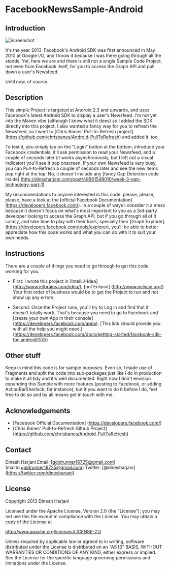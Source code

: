 # FacebookNewsSample-Android

## Introduction

![Screenshot](https://github.com/the7thgoldrunner/facebooknewsfeedsample-android/raw/master/images/facebooknewsfeed-android-holo.png)

It's the year 2013. Facebook's Android SDK was first announced in May 2010 at Google I/O, and I know it because I was there going through all the stands. Yet, here we are and there is still not a single Sample Code Project, not even from Facebook itself, for you to access the Graph API and pull down a user's Newsfeed.

Until now, of course.

## Description

This simple Project is targeted at Android 2.3 and upwards, and uses Facebook's latest Android SDK to display a user's Newsfeed. I'm not yet into the Maven vibe (although I know what it does) so I added the SDK directly into this project. I also wanted a fancy way for you to refresh the Newsfeed, so I went to [Chris Banes' Pull-to-Refresh project] (https://github.com/chrisbanes/Android-PullToRefresh) and added it, too.

To test it, you simply tap on the "Login" button at the bottom, introduce your Facebook credentials, it'll ask permission to read your Newsfeed, and a couple of seconds later (it works asynchronously, but I left out a visual indicator) you'll see it pop onscreen. If your own Newsfeed is very busy, you can Pull-to-Refresh  a couple of seconds later and see the new items pop right at the top. No, it doesn't include any [fancy Gap Detection code inside] (http://dinesharjani.com/post/48561548010/week-3-gap-technology-part-1).

My recommendations to anyone interested in this code: please, please, please, have a look at the [official Facebook Documentation] (https://developers.facebook.com/). In a couple of ways I consider it a mess because it doesn't focus on what's most important to you as a 3rd-party developer looking to access the Graph API, but if you go through all of it calmly, and take time to play with their tools, specially their [Graph Explorer] (https://developers.facebook.com/tools/explorer), you'll be able to better appreciate how this code works and what you can do with it to suit your own needs.

## Instructions

There are a couple of things you need to go through to get this code working for you.

* First: I wrote this project in [IntelliJ-Idea] (http://www.jetbrains.com/idea/), [not Eclipse] (http://www.eclipse.org/). Your first order of business would be to get the Project to run and not show up any errors.

* Second: Once the Project runs, you'll try to Log in and find that it doesn't totally work. That's because you need to go to Facebook and [create your own App in their console] (https://developers.facebook.com/apps). [This link should provide you with all the help you might need.] (https://developers.facebook.com/docs/getting-started/facebook-sdk-for-android/3.0/)

## Other stuff

Keep in mind this code is for sample purposes. Even so, I made use of Fragments and split the code into sub-packages just like I do in production to make it all tidy and it's well documented. Right now I don't envision expanding this Sample with more features (posting to Facebook, or adding ActionBarSherlock, for instance), but if you want to do it before I do, feel free to do so and by all means get in touch with me.

## Acknowledgements

* [Facebook Official Documentation] (https://developers.facebook.com/)
* [Chris Banes' Pull-to-Refresh Github Project] (https://github.com/chrisbanes/Android-PullToRefresh)

## Contact
Dinesh Harjani
Email: [goldrunner18725@gmail.com] (mailto:goldrunner18725@gmail.com)
Twitter: [@dinesharjani] (https://twitter.com/dinesharjani)

## License

Copyright 2013 Dinesh Harjani

Licensed under the Apache License, Version 2.0 (the "License");
you may not use this file except in compliance with the License.
You may obtain a copy of the License at

http://www.apache.org/licenses/LICENSE-2.0

Unless required by applicable law or agreed to in writing, software distributed under the License is distributed on an "AS IS" BASIS, WITHOUT WARRANTIES OR CONDITIONS OF ANY KIND, either express or implied.
See the License for the specific language governing permissions and limitations under the License.

